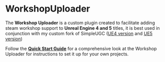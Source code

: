 # WorkshopUploader
The **Workshop Uploader** is a custom plugin created to facilitate adding steam workshop support to **Unreal Engine 4 and 5** titles, it is best used in conjunction with my custom fork of SimpleUGC ([UE4 version](https://github.com/randomperson189/UGCExample/tree/release-ue4-custom) and [UE5 version](https://github.com/randomperson189/UGCExample/tree/release-ue5-custom))

Follow the [**Quick Start Guide**](Documentation/QuickStart.md) for a comprehensive look at the Workshop Uploader for instructions to set it up for your own projects.
